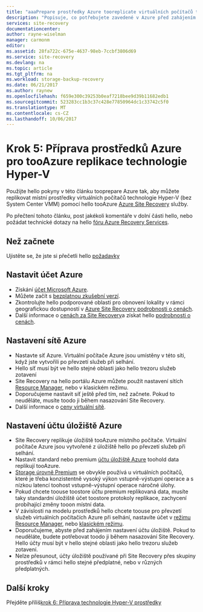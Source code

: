 ```yaml
---
title: "aaaPrepare prostředky Azure tooreplicate virtuálních počítačů technologie Hyper-V (bez System Center VMM) tooAzure pomocí Azure Site Recovery | Microsoft Docs"
description: "Popisuje, co potřebujete zavedené v Azure před zahájením replikace virtuálních počítačů Hyper-V (bez VMM) tooAzure pomocí Azure Site Recovery"
services: site-recovery
documentationcenter: 
author: rayne-wiselman
manager: carmonm
editor: 
ms.assetid: 28fa722c-675e-4637-98eb-7ccbf3806d69
ms.service: site-recovery
ms.devlang: na
ms.topic: article
ms.tgt_pltfrm: na
ms.workload: storage-backup-recovery
ms.date: 06/21/2017
ms.author: raynew
ms.openlocfilehash: f659e300c39253b0eaf7218bee9d39b11682edb1
ms.sourcegitcommit: 523283cc1b3c37c428e77850964dc1c33742c5f0
ms.translationtype: MT
ms.contentlocale: cs-CZ
ms.lasthandoff: 10/06/2017
---
```

# <a name="step-5-prepare-azure-resources-for-hyper-v-replication-tooazure"></a>Krok 5: Příprava prostředků Azure pro tooAzure replikace technologie Hyper-V

Použijte hello pokyny v této článku tooprepare Azure tak, aby můžete replikovat místní prostředky virtuálních počítačů technologie Hyper-V (bez System Center VMM) pomocí hello tooAzure [Azure Site Recovery](site-recovery-overview.md) služby.

Po přečtení tohoto článku, post jakékoli komentáře v dolní části hello, nebo požádat technické dotazy na hello [fóru Azure Recovery Services](https://social.msdn.microsoft.com/forums/azure/home?forum=hypervrecovmgr).

## <a name="before-you-start"></a>Než začnete

Ujistěte se, že jste si přečetli hello [požadavky](hyper-v-site-walkthrough-prerequisites.md)

## <a name="set-up-an-azure-account"></a>Nastavit účet Azure

- Získání [účet Microsoft Azure](http://azure.microsoft.com/).
- Můžete začít s [bezplatnou zkušební verzí](https://azure.microsoft.com/pricing/free-trial/).
- Zkontrolujte hello podporované oblasti pro obnovení lokality v rámci geografickou dostupností v [Azure Site Recovery podrobnosti o cenách](https://azure.microsoft.com/pricing/details/site-recovery/).
- Další informace o [cenách za Site Recovery](site-recovery-faq.md#pricing)a získat hello [podrobnosti o cenách](https://azure.microsoft.com/pricing/details/site-recovery/).


## <a name="set-up-an-azure-network"></a>Nastavení sítě Azure

- Nastavte síť Azure. Virtuální počítače Azure jsou umístěny v této síti, když jste vytvořili po převzetí služeb při selhání.
- Hello síť musí být ve hello stejné oblasti jako hello trezoru služeb zotavení
- Site Recovery na hello portálu Azure můžete použít nastavení sítích [Resource Manager](../resource-manager-deployment-model.md), nebo v klasickém režimu.
- Doporučujeme nastavit síť ještě před tím, než začnete. Pokud to neuděláte, musíte toodo ji během nasazování Site Recovery.
- Další informace o [ceny virtuální sítě](https://azure.microsoft.com/pricing/details/virtual-network/).


## <a name="set-up-an-azure-storage-account"></a>Nastavení účtu úložiště Azure

- Site Recovery replikuje úložiště tooAzure místního počítače. Virtuální počítače Azure jsou vytvořené z úložiště hello po převzetí služeb při selhání.
- Nastavit standard nebo premium [účtu úložiště Azure](../storage/common/storage-create-storage-account.md#create-a-storage-account) toohold data replikují tooAzure.
- [Storage úrovně Premium](../storage/common/storage-premium-storage.md) se obvykle používá u virtuálních počítačů, které je třeba konzistentně vysoký výkon vstupně-výstupní operace a s nízkou latencí toohost vstupně-výstupní operace náročné úlohy.
- Pokud chcete toouse toostore účtu premium replikovaná data, musíte taky standardní úložiště účet toostore protokoly replikace, zachycení probíhající změny tooon místní data.
- V závislosti na modelu prostředků hello chcete toouse pro převzetí služeb virtuálních počítačích Azure při selhání, nastavíte účet v [režimu Resource Manager](../storage/common/storage-create-storage-account.md), nebo [klasickém režimu](../storage/common/storage-create-storage-account.md).
- Doporučujeme, abyste před zahájením nastavení účtu úložiště. Pokud to neuděláte, budete potřebovat toodo ji během nasazování Site Recovery. Hello účty musí být v hello stejné oblasti jako hello trezoru služeb zotavení.
- Nelze přesunout, účty úložiště používané při Site Recovery přes skupiny prostředků v rámci hello stejné předplatné, nebo v různých předplatných.


## <a name="next-steps"></a>Další kroky

Přejděte příliš[krok 6: Příprava technologie Hyper-V prostředky](hyper-v-site-walkthrough-prepare-hyper-v.md)

